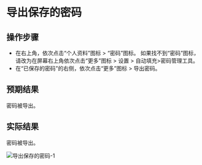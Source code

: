 # 导出保存的密码

## 操作步骤

- 在右上角，依次点击“个人资料”图标 > “密码”图标。
  如果找不到“密码”图标，请改为在屏幕右上角依次点击“更多”图标 > 设置 > 自动填充>密码管理工具。
- 在“已保存的密码”的右侧，依次点击“更多”图标 > 导出密码。

## 预期结果

密码被导出。

## 实际结果

密码被导出。

![导出保存的密码-1](../img/导出保存的密码-1.png)